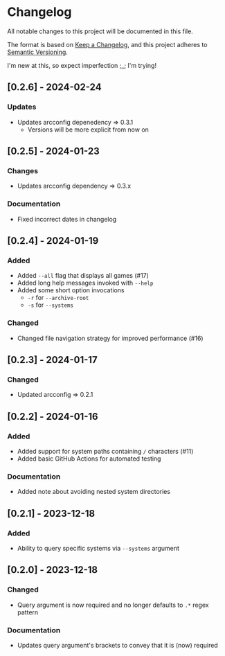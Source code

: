 # Changelog

All notable changes to this project will be documented in this file.

The format is based on [Keep a Changelog](https://keepachangelog.com/en/1.0.0/),
and this project adheres to [Semantic Versioning](https://semver.org/spec/v2.0.0.html).

I'm new at this, so expect imperfection ;_; I'm trying!

## [0.2.6] - 2024-02-24

### Updates

+ Updates arcconfig depenedency => 0.3.1
  + Versions will be more explicit from now on

## [0.2.5] - 2024-01-23

### Changes

+ Updates arcconfig dependency => 0.3.x

### Documentation

+ Fixed incorrect dates in changelog

## [0.2.4] - 2024-01-19

### Added

+ Added `--all` flag that displays all games (#17)
+ Added long help messages invoked with `--help`
+ Added some short option invocations
  + `-r` for `--archive-root`
  + `-s` for `--systems`

### Changed

+ Changed file navigation strategy for improved performance (#16)

## [0.2.3] - 2024-01-17

### Changed

+ Updated arcconfig => 0.2.1

## [0.2.2] - 2024-01-16

### Added

+ Added support for system paths containing `/` characters (#11)
+ Added basic GitHub Actions for automated testing

### Documentation

+ Added note about avoiding nested system directories

## [0.2.1] - 2023-12-18

### Added

+ Ability to query specific systems via `--systems` argument

## [0.2.0] - 2023-12-18

### Changed

+ Query argument is now required and no longer defaults to `.*` regex pattern

### Documentation

+ Updates query argument's brackets to convey that it is (now) required
